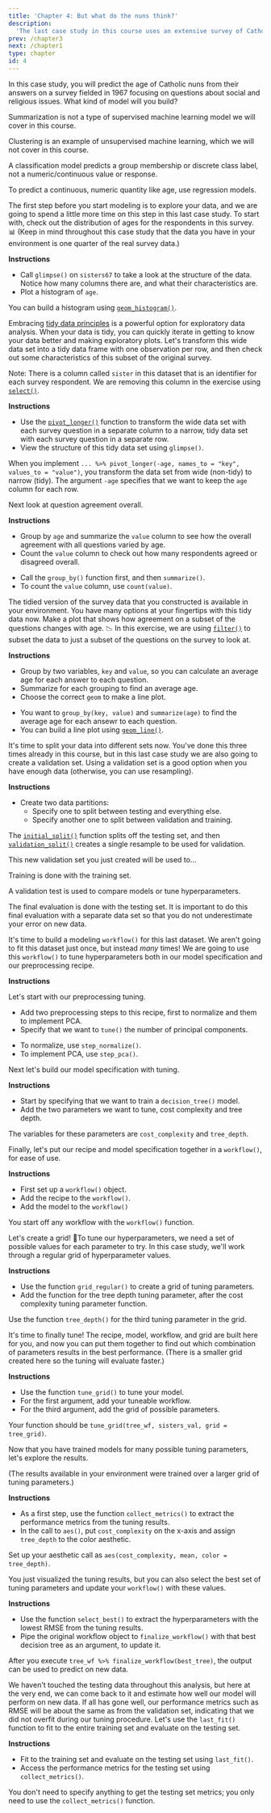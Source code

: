 ```yaml
---
title: 'Chapter 4: But what do the nuns think?'
description:
  'The last case study in this course uses an extensive survey of Catholic nuns fielded in 1967 to once more put your practical machine learning skills to use. You will predict the age of these religious women from their responses about their beliefs and attitudes.'
prev: /chapter3
next: /chapter1
type: chapter
id: 4
---
```


<exercise id="1" title="Surveying Catholic sisters in 1967" type="slides">

<slides source="chapter4_01">
</slides>

</exercise>

<exercise id="2" title="Choose an appropriate model">

In this case study, you will predict the age of Catholic nuns from their answers on a survey fielded in 1967 focusing on questions about social and religious issues. What kind of model will you build?

<choice>
<opt text="Summarization">

Summarization is not a type of supervised machine learning model we will cover in this course.

</opt>

<opt text="Clustering">

Clustering is an example of unsupervised machine learning, which we will not cover in this course.

</opt>

<opt text="Classification">

A classification model predicts a group membership or discrete class label, not a numeric/continuous value or response.

</opt>

<opt text="Regression" correct="true">

To predict a continuous, numeric quantity like age, use regression models.

</opt>
</choice>

</exercise>

<exercise id="3" title="Visualize the age distribution">

The first step before you start modeling is to explore your data, and we are going to spend a little more time on this step in this last case study. To start with, check out the distribution of ages for the respondents in this survey. 📊 (Keep in mind throughout this case study that the data you have in your environment is one quarter of the real survey data.)

**Instructions**

- Call `glimpse()` on `sisters67` to take a look at the structure of the data. Notice how many columns there are, and what their characteristics are.
- Plot a histogram of `age`.

<codeblock id="04_03">

You can build a histogram using [`geom_histogram()`](https://ggplot2.tidyverse.org/reference/geom_histogram.html).

</codeblock>

</exercise>

<exercise id="4" title="Tidy the survey data">

Embracing [tidy data principles](https://tidyverse.tidyverse.org/articles/manifesto.html) is a powerful option for exploratory data analysis. When your data is tidy, you can quickly iterate in getting to know your data better and making exploratory plots. Let's transform this wide data set into a tidy data frame with one observation per row, and then check out some characteristics of this subset of the original survey.

Note: There is a column called `sister` in this dataset that is an identifier for each survey respondent. We are removing this column in the exercise using [`select()`](https://dplyr.tidyverse.org/reference/select.html).

**Instructions**

- Use the [`pivot_longer()`](https://tidyr.tidyverse.org/reference/pivot_longer.html) function to transform the wide data set with each survey question in a separate column to a narrow, tidy data set with each survey question in a separate row.
- View the structure of this tidy data set using `glimpse()`.

<codeblock id="04_04_1">

When you implement `... %>% pivot_longer(-age, names_to = "key", values_to = "value")`, you transform the data set from wide (non-tidy) to narrow (tidy). The argument `-age` specifies that we want to keep the `age` column for each row.

</codeblock>

Next look at question agreement overall.

**Instructions**

- Group by `age` and summarize the `value` column to see how the overall agreement with all questions varied by age.
- Count the `value` column to check out how many respondents agreed or disagreed overall.

<codeblock id="04_04_2">

- Call the `group_by()` function first, and then `summarize()`. 
- To count the `value` column, use `count(value)`.

</codeblock>

</exercise>

<exercise id="5" title="Exploratory data analysis with tidy data" type="slides">

<slides source="chapter4_05">
</slides>

</exercise>

<exercise id="6" title="Visualize agreement with age">

The tidied version of the survey data that you constructed is available in your environment. You have many options at your fingertips with this tidy data now. Make a plot that shows how agreement on a subset of the questions changes with age.
 📉
In this exercise, we are using [`filter()`](https://dplyr.tidyverse.org/reference/filter.html) to subset the data to just a subset of the questions on the survey to look at.

**Instructions**

- Group by two variables, `key` and `value`, so you can calculate an average age for each answer to each question.
- Summarize for each grouping to find an average age.
- Choose the correct `geom` to make a line plot.

<codeblock id="04_06">

- You want to `group_by(key, value)` and `summarize(age)` to find the average age for each ansewr to each question.
- You can build a line plot using [`geom_line()`](https://ggplot2.tidyverse.org/reference/geom_path.html).

</codeblock>

</exercise>

<exercise id="7" title="Training, validation, and testing data">

It's time to split your data into different sets now. You've done this three times already in this course, but in this last case study we are also going to create a validation set. Using a validation set is a good option when you have enough data (otherwise, you can use resampling). 

**Instructions**

- Create two data partitions: 
    - Specify one to split between testing and everything else.
    - Specify another one to split between validation and training.

<codeblock id="04_07">

The [`initial_split()`](https://tidymodels.github.io/rsample/reference/initial_split.html) function splits off the testing set, and then [`validation_split()`](https://tidymodels.github.io/rsample/reference/validation_split.html) creates a single resample to be used for validation.

</codeblock>

</exercise>

<exercise id="8" title="Using your validation set">

This new validation set you just created will be used to...

<choice>
<opt text="train your models.">

Training is done with the training set.

</opt>

<opt text="compare models you have trained and choose which one to use." correct="true">

A validation test is used to compare models or tune hyperparameters.

</opt>

<opt text="do the final evaluation step where you estimate the performance of your model on new data.">

The final evaluation is done with the testing set. It is important to do this final evaluation with a separate data set so that you do not underestimate your error on new data.

</opt>
</choice>

</exercise>

<exercise id="9" title="Tune model hyperparameters" type="slides">

<slides source="chapter4_09">
</slides>

</exercise>

<exercise id="10" title="Identify tuning parameters">

It's time to build a modeling `workflow()` for this last dataset. We aren't going to fit this dataset just once, but instead _many_ times! We are going to use this `workflow()` to tune hyperparameters both in our model specification and our preprocessing recipe.

**Instructions**

Let's start with our preprocessing tuning.

- Add two preprocessing steps to this recipe, first to normalize and them to implement PCA.
- Specify that we want to `tune()` the number of principal components.

<codeblock id="04_10_1">

- To normalize, use `step_normalize()`. 
- To implement PCA, use `step_pca()`.

</codeblock>

Next let's build our model specification with tuning.

**Instructions**

- Start by specifying that we want to train a `decision_tree()` model.
- Add the two parameters we want to tune, cost complexity and tree depth.

<codeblock id="04_10_2">

The variables for these parameters are `cost_complexity` and `tree_depth`.

</codeblock>

Finally, let's put our recipe and model specification together in a `workflow()`, for ease of use.

**Instructions**

- First set up a `workflow()` object.
- Add the recipe to the `workflow()`.
- Add the model to the `workflow()`

<codeblock id="04_10_3">

You start off any workflow with the `workflow()` function.

</codeblock>

</exercise>


<exercise id="11" title="Create a tuning grid">

Let's create a grid! 💃To tune our hyperparameters, we need a set of possible values for each parameter to try. In this case study, we'll work through a regular grid of hyperparameter values.

**Instructions**

- Use the function `grid_regular()` to create a grid of tuning parameters.
- Add the function for the tree depth tuning parameter, after the cost complexity tuning parameter function.

<codeblock id="04_11">

Use the function `tree_depth()` for the third tuning parameter in the grid.

</codeblock>

</exercise>

<exercise id="12" title="Time to tune">

It's time to finally tune! The recipe, model, workflow, and grid are built here for you, and now you can put them together to find out which combination of parameters results in the best performance. (There is a smaller grid created here so the tuning will evaluate faster.)

**Instructions**

- Use the function `tune_grid()` to tune your model.
- For the first argument, add your tuneable workflow.
- For the third argument, add the grid of possible parameters.

<codeblock id="04_12">

Your function should be `tune_grid(tree_wf, sisters_val, grid = tree_grid)`.

</codeblock>

</exercise>

<exercise id="13" title="Visualize tuning results">

Now that you have trained models for many possible tuning parameters, let's explore the results.

(The results available in your environment were trained over a larger grid of tuning parameters.)

**Instructions**

- As a first step, use the function `collect_metrics()` to extract the performance metrics from the tuning results.
- In the call to `aes()`, put `cost_complexity` on the x-axis and assign `tree_depth` to the color aesthetic.

<codeblock id="04_13">

Set up your aesthetic call as `aes(cost_complexity, mean, color = tree_depth)`.

</codeblock>

</exercise>

<exercise id="14" title="Find the best parameters">

You just visualized the tuning results, but you can also select the best set of tuning parameters and update your `workflow()` with these values.

**Instructions**

- Use the function `select_best()` to extract the hyperparameters with the lowest RMSE from the tuning results.
- Pipe the original workflow object to `finalize_workflow()` with that best decision tree as an argument, to update it.

<codeblock id="04_14">

After you execute `tree_wf %>% finalize_workflow(best_tree)`, the output can be used to predict on new data.

</codeblock>

</exercise>

<exercise id="15" title="Use the testing data">

We haven't touched the testing data throughout this analysis, but here at the very end, we can come back to it and estimate how well our model will perform on new data. If all has gone well, our performance metrics such as RMSE will be about the same as from the validation set, indicating that we did not overfit during our tuning procedure. Let's use the `last_fit()` function to fit to the entire training set and evaluate on the testing set.

**Instructions**

- Fit to the training set and evaluate on the testing set using `last_fit()`. 
- Access the performance metrics for the testing set using `collect_metrics()`.

<codeblock id="04_15">

You don't need to specify anything to get the testing set metrics; you only need to use the `collect_metrics()` function.

</codeblock>

</exercise>

<exercise id="16" title="Wrapping up" type="slides">

<slides source="chapter4_16">
</slides>

</exercise>
